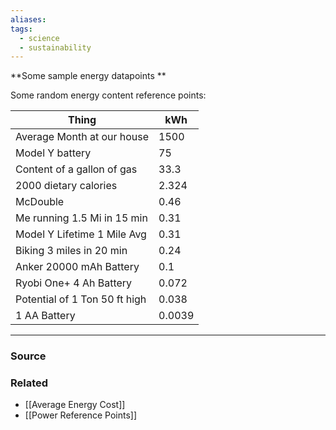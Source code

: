 ```yaml
---
aliases: 
tags:
  - science
  - sustainability
---
```

**Some sample energy datapoints **

Some random energy content reference points:

| Thing | kWh |
| --- | --- |
| Average Month at our house | 1500 |
| Model Y battery | 75 |
| Content of a gallon of gas | 33.3 |
| 2000 dietary calories | 2.324 |
| McDouble | 0.46 |
| Me running 1.5 Mi in 15 min  | 0.31 |
| Model Y Lifetime 1 Mile Avg | 0.31 |
| Biking 3 miles in 20 min  | 0.24 |
| Anker 20000 mAh Battery | 0.1 |
| Ryobi One+ 4 Ah Battery | 0.072 |
| Potential of 1 Ton 50 ft high | 0.038 |
| 1 AA Battery | 0.0039 |

---

### Source


### Related
- [[Average Energy Cost]]
- [[Power Reference Points]]